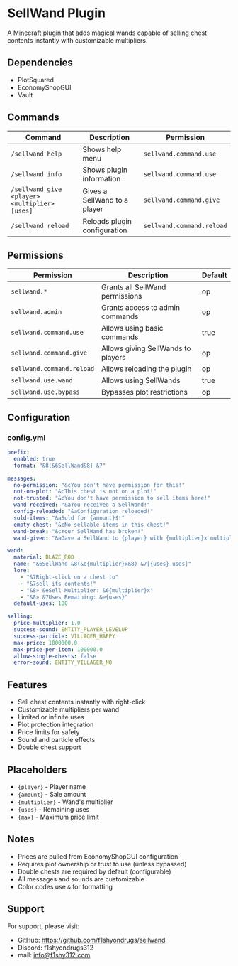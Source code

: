 # SellWand Plugin

A Minecraft plugin that adds magical wands capable of selling chest contents instantly with customizable multipliers.

## Dependencies
- PlotSquared
- EconomyShopGUI
- Vault

## Commands
| Command | Description | Permission |
|---------|-------------|------------|
| `/sellwand help` | Shows help menu | `sellwand.command.use` |
| `/sellwand info` | Shows plugin information | `sellwand.command.use` |
| `/sellwand give <player> <multiplier> [uses]` | Gives a SellWand to a player | `sellwand.command.give` |
| `/sellwand reload` | Reloads plugin configuration | `sellwand.command.reload` |

## Permissions
| Permission | Description | Default |
|------------|-------------|---------|
| `sellwand.*` | Grants all SellWand permissions | op |
| `sellwand.admin` | Grants access to admin commands | op |
| `sellwand.command.use` | Allows using basic commands | true |
| `sellwand.command.give` | Allows giving SellWands to players | op |
| `sellwand.command.reload` | Allows reloading the plugin | op |
| `sellwand.use.wand` | Allows using SellWands | true |
| `sellwand.use.bypass` | Bypasses plot restrictions | op |

## Configuration

### config.yml
```yaml
prefix:
  enabled: true
  format: "&8[&6SellWand&8] &7"

messages:
  no-permission: "&cYou don't have permission for this!"
  not-on-plot: "&cThis chest is not on a plot!"
  not-trusted: "&cYou don't have permission to sell items here!"
  wand-received: "&aYou received a SellWand!"
  config-reloaded: "&aConfiguration reloaded!"
  sold-items: "&aSold for {amount}$!"
  empty-chest: "&cNo sellable items in this chest!"
  wand-break: "&cYour SellWand has broken!"
  wand-given: "&aGave a SellWand to {player} with {multiplier}x multiplier and {uses} uses!"

wand:
  material: BLAZE_ROD
  name: "&6SellWand &8(&e{multiplier}x&8) &7[{uses} uses]"
  lore:
    - "&7Right-click on a chest to"
    - "&7sell its contents!"
    - "&8» &eSell Multiplier: &6{multiplier}x"
    - "&8» &7Uses Remaining: &e{uses}"
  default-uses: 100

selling:
  price-multiplier: 1.0
  success-sound: ENTITY_PLAYER_LEVELUP
  success-particle: VILLAGER_HAPPY
  max-price: 1000000.0
  max-price-per-item: 100000.0
  allow-single-chests: false
  error-sound: ENTITY_VILLAGER_NO
```

## Features
- Sell chest contents instantly with right-click
- Customizable multipliers per wand
- Limited or infinite uses
- Plot protection integration
- Price limits for safety
- Sound and particle effects
- Double chest support

## Placeholders
- `{player}` - Player name
- `{amount}` - Sale amount
- `{multiplier}` - Wand's multiplier
- `{uses}` - Remaining uses
- `{max}` - Maximum price limit

## Notes
- Prices are pulled from EconomyShopGUI configuration
- Requires plot ownership or trust to use (unless bypassed)
- Double chests are required by default (configurable)
- All messages and sounds are customizable
- Color codes use `&` for formatting

## Support
For support, please visit:
- GitHub: https://github.com/f1shyondrugs/sellwand
- Discord: f1shyondrugs312
- mail: info@f1shy312.com

